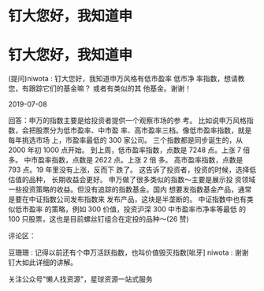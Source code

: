 # 钉大您好，我知道申

# 钉大您好，我知道申

(提问)niwota : 钉大您好，我知道申万风格有低市盈率 低市净 率指数，想请教您，有跟踪它们的基金嘛？ 或者有类似的其 他基金。谢谢！

2019-07-08

回答：申万的指数主要是给投资者提供一个观察市场的参 考。 比如说申万风格指数，会把股票分为低市盈率、中市盈 率、高市盈率三档。像低市盈率指数，就是每年挑选市场 上，市盈率最低的 300 家公司。 三个指数都是同步诞生的，从 2000 年初 1000 点开始。 到上周，低市盈率指数，点数是 7248 点。上涨 7 倍多。 中市盈率指数，点数是 2622 点。上涨 2 倍 多。 高市盈率指数，点数是 793 点。19 年里没有上涨，反而下 跌了。 这告诉了投资者，投资的时候，选择低估值的品种， 长期收益会更好。 申万做了很多类似的指数～主要是展示投 资领域一些投资策略的收益。但没有追踪的指数基金。国内 想要发指数基金产品，通常是要在中证指数公司发布指数来 发布产品，这块是半垄断的。 中证指数中也有类似低市盈率 的策略，例如 300 价值，投资沪深 300 中市盈率市净率等最低 的 100 只股票，这也是目前螺丝钉组合在定投的品种～(26 赞)

评论区：

豆珊珊 : 记得以前还有个申万活跃指数，也叫价值毁灭指数[呲牙] niwota : 谢谢 钉大如此详细的讲解。

关注公众号"懒人找资源"，星球资源一站式服务